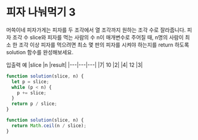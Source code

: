 # 피자 나눠먹기 3

머쓱이네 피자가게는 피자를 두 조각에서 열 조각까지 원하는 조각 수로 잘라줍니다. 피자 조각 수 slice와 피자를 먹는 사람의 수 n이 매개변수로 주어질 때, n명의 사람이 최소 한 조각 이상 피자를 먹으려면 최소 몇 판의 피자를 시켜야 하는지를 return 하도록 solution 함수를 완성해보세요.

입출력 예
|slice |n |result|
|---|---|---|
|7| 10 |2|
|4| 12 |3|

```js
function solution(slice, n) {
  let p = slice;
  while (p < n) {
    p += slice;
  }
  return p / slice;
}
```

```js
function solution(slice, n) {
  return Math.ceil(n / slice);
}
```
